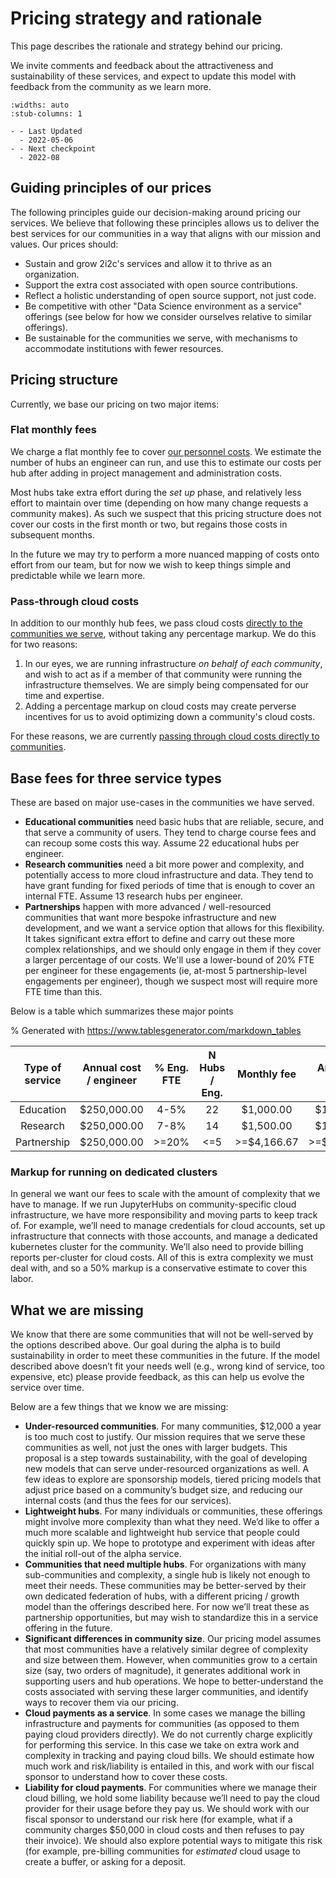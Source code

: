 # Pricing strategy and rationale

This page describes the rationale and strategy behind our pricing.

We invite comments and feedback about the attractiveness and sustainability of these services, and expect to update this model with feedback from the community as we learn more.

```{list-table}
:widths: auto
:stub-columns: 1

- - Last Updated
  - 2022-05-06
- - Next checkpoint
  - 2022-08
```

## Guiding principles of our prices

The following principles guide our decision-making around pricing our services.
We believe that following these principles allows us to deliver the best services for our communities in a way that aligns with our mission and values.
Our prices should:

- Sustain and grow 2i2c's services and allow it to thrive as an organization.
- Support the extra cost associated with open source contributions.
- Reflect a holistic understanding of open source support, not just code.
- Be competitive with other "Data Science environment as a service" offerings (see below for how we consider ourselves relative to similar offerings).
- Be sustainable for the communities we serve, with mechanisms to accommodate institutions with fewer resources.


## Pricing structure

Currently, we base our pricing on two major items:

### Flat monthly fees

We charge a flat monthly fee to cover [our personnel costs](costs/people.md).
We estimate the number of hubs an engineer can run, and use this to estimate our costs per hub after adding in project management and administration costs.

Most hubs take extra effort during the _set up_ phase, and relatively less effort to maintain over time (depending on how many change requests a community makes).
As such we suspect that this pricing structure does not cover our costs in the first month or two, but regains those costs in subsequent months.

In the future we may try to perform a more nuanced mapping of costs onto effort from our team, but for now we wish to keep things simple and predictable while we learn more.

### Pass-through cloud costs

In addition to our monthly hub fees, we pass cloud costs [directly to the communities we serve](costs/cloud.md), without taking any percentage markup.
We do this for two reasons:

1. In our eyes, we are running infrastructure _on behalf of each community_, and wish to act as if a member of that community were running the infrastructure themselves. We are simply being compensated for our time and expertise.
2. Adding a percentage markup on cloud costs may create perverse incentives for us to avoid optimizing down a community's cloud costs.

For these reasons, we are currently [passing through cloud costs directly to communities](costs/cloud.md).

## Base fees for three service types

These are based on major use-cases in the communities we have served.

- **Educational communities** need basic hubs that are reliable, secure, and that serve a community of users. They tend to charge course fees and can recoup some costs this way. Assume 22 educational hubs per engineer.
- **Research communities** need a bit more power and complexity, and potentially access to more cloud infrastructure and data. They tend to have grant funding for fixed periods of time that is enough to cover an internal FTE. Assume 13 research hubs per engineer.
- **Partnerships** happen with more advanced / well-resourced communities that want more bespoke infrastructure and new development, and we want a service option that allows for this flexibility. It takes significant extra effort to define and carry out these more complex relationships, and we should only engage in them if they cover a larger percentage of our costs. We'll use a lower-bound of 20% FTE per engineer for these engagements (ie, at-most 5 partnership-level engagements per engineer), though we suspect most will require more FTE time than this.

Below is a table which summarizes these major points

% Generated with https://www.tablesgenerator.com/markdown_tables

| Type of service | Annual cost / engineer | % Eng. FTE | N Hubs / Eng. | Monthly fee | Annual fee total |
|:---------------:|:----------------------:|:----------:|:-------------:|:-----------:|:----------------:|
|    Education    |       $250,000.00      |    4-5%    |       22      |  $1,000.00  |    $12,000.00    |
|     Research    |       $250,000.00      |    7-8%    |       14      |  $1,500.00  |    $18,000.00    |
|   Partnership   |       $250,000.00      |    >=20%   |      <=5      | >=$4,166.67 |   >=$50,000.00   |

### Markup for running on dedicated clusters

In general we want our fees to scale with the amount of complexity that we have to manage. If we run JupyterHubs on community-specific cloud infrastructure, we have more responsibility and moving parts to keep track of. For example, we’ll need to manage credentials for cloud accounts, set up infrastructure that connects with those accounts, and manage a dedicated kubernetes cluster for the community. We’ll also need to provide billing reports per-cluster for cloud costs. All of this is extra complexity we must deal with, and so a 50% markup is a conservative estimate to cover this labor.

## What we are missing

We know that there are some communities that will not be well-served by the options described above. Our goal during the alpha is to build sustainability in order to meet these communities in the future. If the model described above doesn’t fit your needs well (e.g., wrong kind of service, too expensive, etc) please provide feedback, as this can help us evolve the service over time.

Below are a few things that we know we are missing:

- **Under-resourced communities**. For many communities, $12,000 a year is too much cost to justify. Our mission requires that we serve these communities as well, not just the ones with larger budgets. This proposal is a step towards sustainability, with the goal of developing new models that can serve under-resourced organizations as well. A few ideas to explore are sponsorship models, tiered pricing models that adjust price based on a community’s budget size, and reducing our internal costs (and thus the fees for our services).
- **Lightweight hubs**. For many individuals or communities, these offerings might involve more complexity than what they need. We’d like to offer a much more scalable and lightweight hub service that people could quickly spin up. We hope to prototype and experiment with ideas after the initial roll-out of the alpha service.
- **Communities that need multiple hubs**. For organizations with many sub-communities and complexity, a single hub is likely not enough to meet their needs. These communities may be better-served by their own dedicated federation of hubs, with a different pricing / growth model than the offerings described here. For now we’ll treat these as partnership opportunities, but may wish to standardize this in a service offering in the future.
- **Significant differences in community size**. Our pricing model assumes that most communities have a relatively similar degree of complexity and size between them. However, when communities grow to a certain size (say, two orders of magnitude), it generates additional work in supporting users and hub operations. We hope to better-understand the costs associated with serving these larger communities, and identify ways to recover them via our pricing.
- **Cloud payments as a service**. In some cases we manage the billing infrastructure and payments for communities (as opposed to them paying cloud providers directly). We do not currently charge explicitly for performing this service. In this case we take on extra work and complexity in tracking and paying cloud bills. We should estimate how much work and risk/liability is entailed in this, and work with our fiscal sponsor to understand how to cover these costs.
- **Liability for cloud payments**. For communities where we manage their cloud billing, we hold some liability because we’ll need to pay the cloud provider for their usage before they pay us. We should work with our fiscal sponsor to understand our risk here (for example, what if a community charges $50,000 in cloud costs and then refuses to pay their invoice). We should also explore potential ways to mitigate this risk (for example, pre-billing communities for *estimated* cloud usage to create a buffer, or asking for a deposit.
